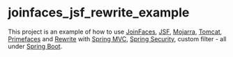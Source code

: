 # joinfaces_jsf_rewrite_example

This project is an example of how to use <a href="http://joinfaces.org/" rel="nofollow">JoinFaces</a>, <a href="http://www.oracle.com/technetwork/java/javaee/javaserverfaces-139869.html" rel="nofollow">JSF</a>, <a href="https://javaserverfaces.java.net/" rel="nofollow">Mojarra</a>, <a href="http://tomcat.apache.org/" rel="nofollow">Tomcat</a>, <a href="http://primefaces.org/" rel="nofollow">Primefaces</a> and <a href="https://www.ocpsoft.org/rewrite/" rel="nofollow">Rewrite</a> 
with <a href="https://projects.spring.io/spring-webflow/" rel="nofollow">Spring MVC</a>, <a href="http://projects.spring.io/spring-security/" rel="nofollow">Spring Security</a>, custom filter - all under <a href="http://projects.spring.io/spring-boot/" rel="nofollow">Spring Boot</a>. 
